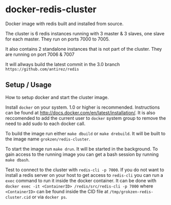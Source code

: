 # docker-redis-cluster

Docker image with redis built and installed from source.

The cluster is 6 redis instances running with 3 master & 3 slaves, one slave for each master. They run on ports 7000 to 7005.

It also contains 2 standalone instances that is not part of the cluster. They are running on port 7006 & 7007

It will allways build the latest commit in the 3.0 branch  `https://github.com/antirez/redis`



## Setup / Usage

How to setup docker and start the cluster image.

Install `docker` on your system. 1.0 or higher is recommended. Instructions can be found at http://docs.docker.com/en/latest/installation/. It is also reccomended to add the current user to `docker` system group to remove the need to add sudo to each docker call.

To build the image run either `make dbuild` or `make drebuild`. It will be built to the image name `grokzen/redis-cluster`.

To start the image run `make drun`. It will be started in the background. To gain access to the running image you can get a bash session by running `make dbash`.

Test to connect to the cluster with `redis-cli -p 7000`. If you do not want to install a redis server on your host to get access to `redis-cli` you can run a `exec` command to run it inside the docker container. It can be done with `docker exec -it <ContainerID> /redis/src/redis-cli -p 7000` where `<ContainerID>` can be found inside the CID file at `/tmp/grokzen-redis-cluster.cid` or via `docker ps`.
